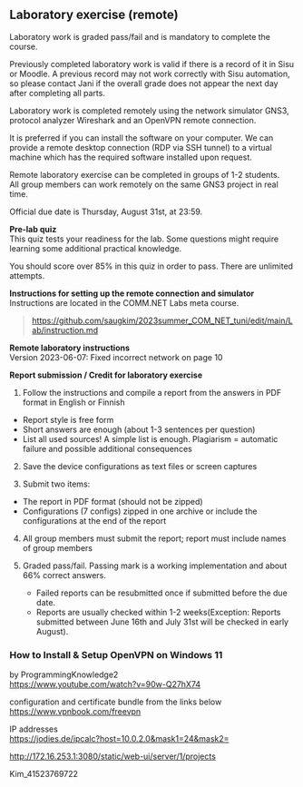 ## Laboratory exercise (remote)

Laboratory work is graded pass/fail and is mandatory to complete the course.

Previously completed laboratory work is valid if there is a record of it in Sisu or Moodle. A previous record may not work correctly with Sisu automation, so please contact Jani if the overall grade does not appear the next day after completing all parts.

Laboratory work is completed remotely using the network simulator GNS3, protocol analyzer Wireshark and an OpenVPN remote connection. 

It is preferred if you can install the software on your computer. We can provide a remote desktop connection (RDP via SSH tunnel) to a virtual machine which has the required software installed upon request.

Remote laboratory exercise can be completed in groups of 1-2 students.  
All group members can work remotely on the same GNS3 project in real time.

Official due date is Thursday, August 31st, at 23:59.

**Pre-lab quiz**  
This quiz tests your readiness for the lab. Some questions might require learning some additional practical knowledge.

You should score over 85% in this quiz in order to pass. There are unlimited attempts.


**Instructions for setting up the remote connection and simulator**  
Instructions are located in the COMM.NET Labs meta course.  
> https://github.com/saugkim/2023summer_COM_NET_tuni/edit/main/Lab/instruction.md

**Remote laboratory instructions**  
Version 2023-06-07: Fixed incorrect network on page 10

**Report submission / Credit for laboratory exercise**   

1. Follow the instructions and compile a report from the answers in PDF format in English or Finnish  
 - Report style is free form  
 - Short answers are enough (about 1-3 sentences per question)  
 - List all used sources! A simple list is enough. Plagiarism = automatic failure and possible additional consequences  

2. Save the device configurations as text files or screen captures

3. Submit two items:  
 - The report in PDF format (should not be zipped)  
 - Configurations (7 configs) zipped in one archive or include the configurations at the end of the report  
    
4. All group members must submit the report; report must include names of group members

5. Graded pass/fail. Passing mark is a working implementation and about 66% correct answers.  
     - Failed reports can be resubmitted once if submitted before the due date.  
     - Reports are usually checked within 1-2 weeks(Exception: Reports submitted between June 16th and July 31st will be checked in early August).  


### How to Install & Setup OpenVPN on Windows 11

by ProgrammingKnowledge2  
https://www.youtube.com/watch?v=90w-Q27hX74

configuration and certificate bundle from the links below  
https://www.vpnbook.com/freevpn

IP addresses  
https://jodies.de/ipcalc?host=10.0.2.0&mask1=24&mask2=

http://172.16.253.1:3080/static/web-ui/server/1/projects

Kim_41523769722

